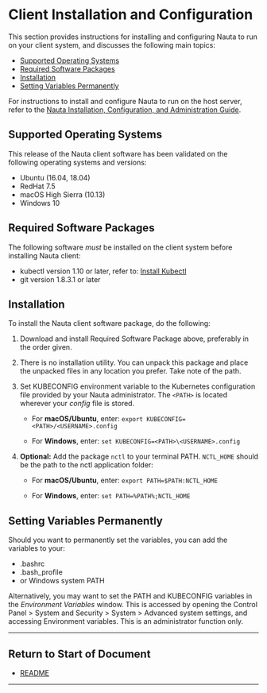 # Client Installation and Configuration


This section provides instructions for installing and configuring Nauta to run on your client system, and discusses the following main topics: 

- [Supported Operating Systems](#supported-operating-systems)  
- [Required Software Packages](#required-software-packages)  
- [Installation](#installation)
- [Setting Variables Permanently](#setting-variables-permanently)

For instructions to install and configure Nauta to run on the host server, refer to the 
[Nauta Installation, Configuration, and Administration Guide](/docs/installation-and-configuration). 


## Supported Operating Systems

This release of the Nauta client software has been validated on the following operating systems and versions:

* Ubuntu (16.04, 18.04)
* RedHat 7.5
* macOS High Sierra (10.13)
* Windows 10 

## Required Software Packages

The following software _must_ be installed on the client system before installing Nauta client:

* kubectl version 1.10 or later, refer to: [Install Kubectl](https://kubernetes.io/docs/tasks/tools/install-kubectl/#install-kubectl)
* git version 1.8.3.1 or later

## Installation

To install the Nauta client software package, do the following:

1.	Download and install Required Software Package above, preferably in the order given.

2. There is no installation utility. You can unpack this package and place the unpacked files in any location you prefer. Take note of the path. 

3.	Set KUBECONFIG environment variable to the Kubernetes configuration file provided by your Nauta administrator. The `<PATH>` is located wherever your _config_ file is stored.
 
    * For **macOS/Ubuntu**, enter: `export KUBECONFIG=<PATH>/<USERNAME>.config`
 
    * For **Windows**, enter: `set KUBECONFIG=<PATH>\<USERNAME>.config`
 
4.	**Optional:** Add the package `nctl` to your terminal PATH. `NCTL_HOME` should be the path to the nctl application folder:

    * For **macOS/Ubuntu**, enter: `export PATH=$PATH:NCTL_HOME`
    
    * For **Windows**, enter: `set PATH=%PATH%;NCTL_HOME`
    
## Setting Variables Permanently

Should you want to permanently set the variables, you can add the variables to your:

* .bashrc
* .bash_profile
* or Windows system PATH

Alternatively, you may want to set the PATH and KUBECONFIG variables in the  _Environment Variables_ window. This is accessed by opening the Control Panel > System and Security > System > Advanced system settings, and accessing Environment variables. This is an administrator function only.

----------------------

## Return to Start of Document

* [README](../README.md)
----------------------
